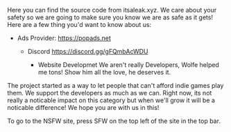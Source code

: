 Here you can find the source code from itsaleak.xyz. We care about your safety so we are going to make sure you know we are as safe as it gets! Here are a few thing you'd want to know about us:

- Ads Provider:
   https://popads.net

  - Discord
      https://discord.gg/gFQmbAcWDU

     - Website Developmet
          We aren't really Developers, Wolfe helped me tons! Show him all the love, he deserves it.


The project started as a way to let people that can't afford indie games play them. We support the developers as much as we can. Right now, its not really a noticable impact on this category but when we'll grow it will be a noticable difference!
We hope you are with us in this!

To go to the NSFW site, press SFW on the top left of the site in the top bar.
